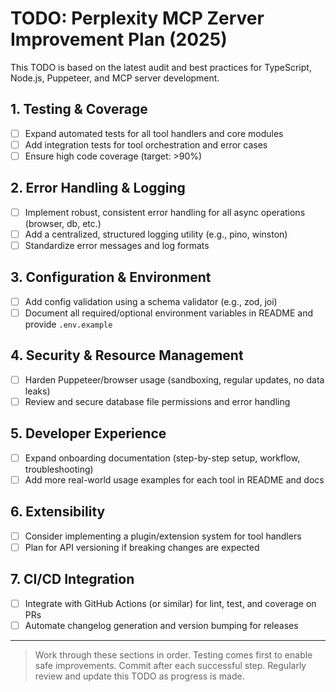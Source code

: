 # TODO: Perplexity MCP Zerver Improvement Plan (2025)

This TODO is based on the latest audit and best practices for TypeScript, Node.js, Puppeteer, and MCP server development.

## 1. Testing & Coverage
- [ ] Expand automated tests for all tool handlers and core modules
- [ ] Add integration tests for tool orchestration and error cases
- [ ] Ensure high code coverage (target: >90%)

## 2. Error Handling & Logging
- [ ] Implement robust, consistent error handling for all async operations (browser, db, etc.)
- [ ] Add a centralized, structured logging utility (e.g., pino, winston)
- [ ] Standardize error messages and log formats

## 3. Configuration & Environment
- [ ] Add config validation using a schema validator (e.g., zod, joi)
- [ ] Document all required/optional environment variables in README and provide `.env.example`

## 4. Security & Resource Management
- [ ] Harden Puppeteer/browser usage (sandboxing, regular updates, no data leaks)
- [ ] Review and secure database file permissions and error handling

## 5. Developer Experience
- [ ] Expand onboarding documentation (step-by-step setup, workflow, troubleshooting)
- [ ] Add more real-world usage examples for each tool in README and docs

## 6. Extensibility
- [ ] Consider implementing a plugin/extension system for tool handlers
- [ ] Plan for API versioning if breaking changes are expected

## 7. CI/CD Integration
- [ ] Integrate with GitHub Actions (or similar) for lint, test, and coverage on PRs
- [ ] Automate changelog generation and version bumping for releases

---

> Work through these sections in order. Testing comes first to enable safe improvements. Commit after each successful step. Regularly review and update this TODO as progress is made.
